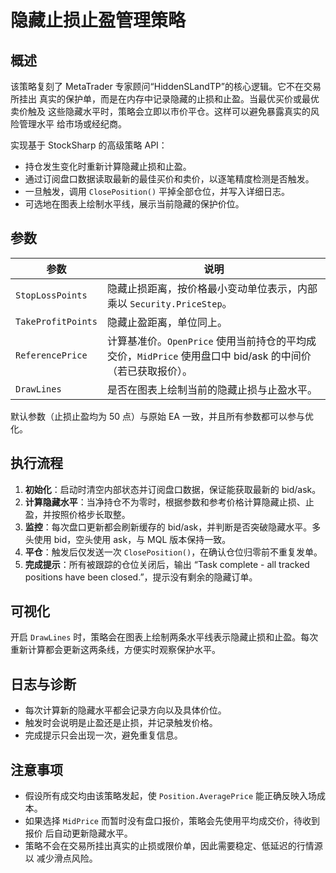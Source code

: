 # 隐藏止损止盈管理策略

## 概述
该策略复刻了 MetaTrader 专家顾问“HiddenSLandTP”的核心逻辑。它不在交易所挂出
真实的保护单，而是在内存中记录隐藏的止损和止盈。当最优买价或最优卖价触及
这些隐藏水平时，策略会立即以市价平仓。这样可以避免暴露真实的风险管理水平
给市场或经纪商。

实现基于 StockSharp 的高级策略 API：

* 持仓发生变化时重新计算隐藏止损和止盈。
* 通过订阅盘口数据读取最新的最佳买价和卖价，以逐笔精度检测是否触发。
* 一旦触发，调用 `ClosePosition()` 平掉全部仓位，并写入详细日志。
* 可选地在图表上绘制水平线，展示当前隐藏的保护价位。

## 参数
| 参数 | 说明 |
| --- | --- |
| `StopLossPoints` | 隐藏止损距离，按价格最小变动单位表示，内部乘以 `Security.PriceStep`。 |
| `TakeProfitPoints` | 隐藏止盈距离，单位同上。 |
| `ReferencePrice` | 计算基准价。`OpenPrice` 使用当前持仓的平均成交价，`MidPrice` 使用盘口中 bid/ask 的中间价（若已获取报价）。 |
| `DrawLines` | 是否在图表上绘制当前的隐藏止损与止盈水平。 |

默认参数（止损止盈均为 50 点）与原始 EA 一致，并且所有参数都可以参与优化。

## 执行流程
1. **初始化**：启动时清空内部状态并订阅盘口数据，保证能获取最新的 bid/ask。
2. **计算隐藏水平**：当净持仓不为零时，根据参数和参考价格计算隐藏止损、止盈，并按照价格步长取整。
3. **监控**：每次盘口更新都会刷新缓存的 bid/ask，并判断是否突破隐藏水平。多头使用 bid，空头使用 ask，与 MQL 版本保持一致。
4. **平仓**：触发后仅发送一次 `ClosePosition()`，在确认仓位归零前不重复发单。
5. **完成提示**：所有被跟踪的仓位关闭后，输出 “Task complete - all tracked positions have been closed.”，提示没有剩余的隐藏订单。

## 可视化
开启 `DrawLines` 时，策略会在图表上绘制两条水平线表示隐藏止损和止盈。每次
重新计算都会更新这两条线，方便实时观察保护水平。

## 日志与诊断
* 每次计算新的隐藏水平都会记录方向以及具体价位。
* 触发时会说明是止盈还是止损，并记录触发价格。
* 完成提示只会出现一次，避免重复信息。

## 注意事项
* 假设所有成交均由该策略发起，使 `Position.AveragePrice` 能正确反映入场成本。
* 如果选择 `MidPrice` 而暂时没有盘口报价，策略会先使用平均成交价，待收到报价
  后自动更新隐藏水平。
* 策略不会在交易所挂出真实的止损或限价单，因此需要稳定、低延迟的行情源以
  减少滑点风险。
